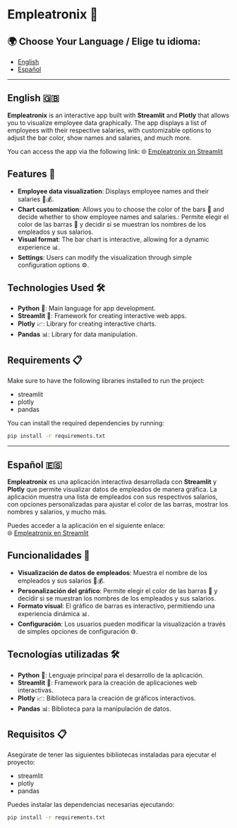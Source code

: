 # **Empleatronix 🚀**

## 🌍 Choose Your Language / Elige tu idioma:
- [English](#englishgb)
- [Español](#españoles)

---

## English 🇬🇧

**Empleatronix** is an interactive app built with **Streamlit** and **Plotly** that allows you to visualize employee data graphically. The app displays a list of employees with their respective salaries, with customizable options to adjust the bar color, show names and salaries, and much more.

You can access the app via the following link:
🌐 [Empleatronix on Streamlit](https://empleatronixdavex.streamlit.app/)

## Features 🌟

- **Employee data visualization**: Displays employee names and their salaries 💼💰.
- **Chart customization**: Allows you to choose the color of the bars 🎨 and decide whether to show employee names and salaries.: Permite elegir el color de las barras 🎨 y decidir si se muestran los nombres de los empleados y sus salarios.
- **Visual format**: The bar chart is interactive, allowing for a dynamic experience 📊.
- **Settings**: Users can modify the visualization through simple configuration options ⚙️.

## Technologies Used 🛠️

- **Python** 🐍: Main language for app development.
- **Streamlit** 🌊: Framework for creating interactive web apps.
- **Plotly** 📈: Library for creating interactive charts.
- **Pandas** 📊: Library for data manipulation.

## Requirements 📋

Make sure to have the following libraries installed to run the project:

- streamlit
- plotly
- pandas

You can install the required dependencies by running:

```bash
pip install -r requirements.txt
````
---

## Español 🇪🇸

**Empleatronix** es una aplicación interactiva desarrollada con **Streamlit** y **Plotly** que permite visualizar datos de empleados de manera gráfica. La aplicación muestra una lista de empleados con sus respectivos salarios, con opciones personalizadas para ajustar el color de las barras, mostrar los nombres y salarios, y mucho más.

Puedes acceder a la aplicación en el siguiente enlace:  
🌐 [Empleatronix en Streamlit](https://empleatronixdavex.streamlit.app/)

## Funcionalidades 🌟

- **Visualización de datos de empleados**: Muestra el nombre de los empleados y sus salarios 💼💰.
- **Personalización del gráfico**: Permite elegir el color de las barras 🎨 y decidir si se muestran los nombres de los empleados y sus salarios.
- **Formato visual**: El gráfico de barras es interactivo, permitiendo una experiencia dinámica 📊.
- **Configuración**: Los usuarios pueden modificar la visualización a través de simples opciones de configuración ⚙️.

## Tecnologías utilizadas 🛠️

- **Python** 🐍: Lenguaje principal para el desarrollo de la aplicación.
- **Streamlit** 🌊: Framework para la creación de aplicaciones web interactivas.
- **Plotly** 📈: Biblioteca para la creación de gráficos interactivos.
- **Pandas** 📊: Biblioteca para la manipulación de datos.

## Requisitos 📋

Asegúrate de tener las siguientes bibliotecas instaladas para ejecutar el proyecto:

- streamlit
- plotly
- pandas

Puedes instalar las dependencias necesarias ejecutando:

```bash
pip install -r requirements.txt
````

